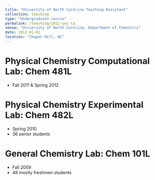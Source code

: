 ```yaml
---
title: "University of North Carolina Teaching Assistant"
collection: teaching
type: "Undergraduate course"
permalink: /teaching/2012-unc-ta
venue: "University of North Carolina, Department of Chemistry"
date: 2012-01-01
location: "Chapel Hill, NC"
---
```


Physical Chemistry Computational Lab:  Chem 481L
================================================
* Fall 2011 & Spring 2012

Physical Chemistry Experimental Lab: Chem 482L
==============================================
* Spring 2010
* 36 senior students

General Chemistry Lab: Chem 101L
================================
* Fall 2009
* 48 mostly freshmen students
